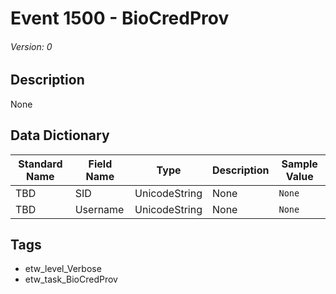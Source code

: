 # Event 1500 - BioCredProv
###### Version: 0

## Description
None

## Data Dictionary
|Standard Name|Field Name|Type|Description|Sample Value|
|---|---|---|---|---|
|TBD|SID|UnicodeString|None|`None`|
|TBD|Username|UnicodeString|None|`None`|

## Tags
* etw_level_Verbose
* etw_task_BioCredProv